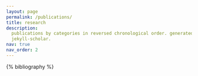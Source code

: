 ```yaml
---
layout: page
permalink: /publications/
title: research
description:
  publications by categories in reversed chronological order. generated by
  jekyll-scholar.
nav: true
nav_order: 2
---
```


<!-- _pages/publications.md -->

<!-- Bibsearch Feature -->

<div class="publications">

{% bibliography %}

</div>
